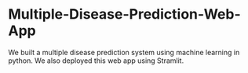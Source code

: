 # Multiple-Disease-Prediction-Web-App
 We built a multiple disease prediction system using machine learning in python. We also deployed this web app using Stramlit.
